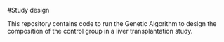 #Study design

This repository contains code to run the Genetic Algorithm to design the composition of the control group in a liver transplantation study.

